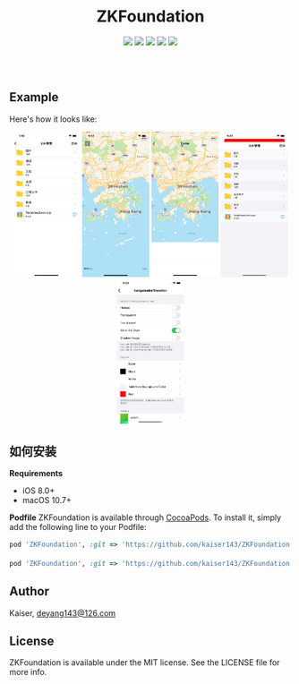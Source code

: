 <h1 align="center">
ZKFoundation
</h1>
<p align="center">
<img src="https://img.shields.io/cocoapods/v/ZKFoundation.svg?style=flat" />
<img src="https://img.shields.io/badge/supporting-objectiveC-yellow.svg" />
<img src="https://img.shields.io/badge/license-MIT-brightgreen.svg" />
<img src="https://img.shields.io/badge/platform- iOS -lightgrey.svg" />
<img src="https://img.shields.io/badge/support-iOS 8.0+ -blue.svg?style=flat" />
</p>
<br>
<br>

## Example
Here's how it looks like:

<p align="center">
<img src="https://github.com/kaiser143/ZKFoundation/raw/master/screenshot/screenshot1.png" width = "120">
<img src="https://github.com/kaiser143/ZKFoundation/raw/master/screenshot/screenshot2.png" width = "120">
<img src="https://github.com/kaiser143/ZKFoundation/raw/master/screenshot/screenshot3.png" width = "120">
<img src="https://github.com/kaiser143/ZKFoundation/raw/master/screenshot/screenshot4.png" width = "120">
<img src="https://github.com/kaiser143/ZKFoundation/raw/master/screenshot/screenshot5.png" width = "120">
</p>

## 如何安装
__Requirements__
* iOS 8.0+
* macOS 10.7+

__Podfile__
ZKFoundation is available through [CocoaPods](https://cocoapods.org). To install
it, simply add the following line to your Podfile:

```ruby
pod 'ZKFoundation', :git => 'https://github.com/kaiser143/ZKFoundation.git', :tag => '0.1.8'

pod 'ZKFoundation', :git => 'https://github.com/kaiser143/ZKFoundation.git', :commit => 'xxxx'
```

## Author

Kaiser, deyang143@126.com

## License

ZKFoundation is available under the MIT license. See the LICENSE file for more info.
